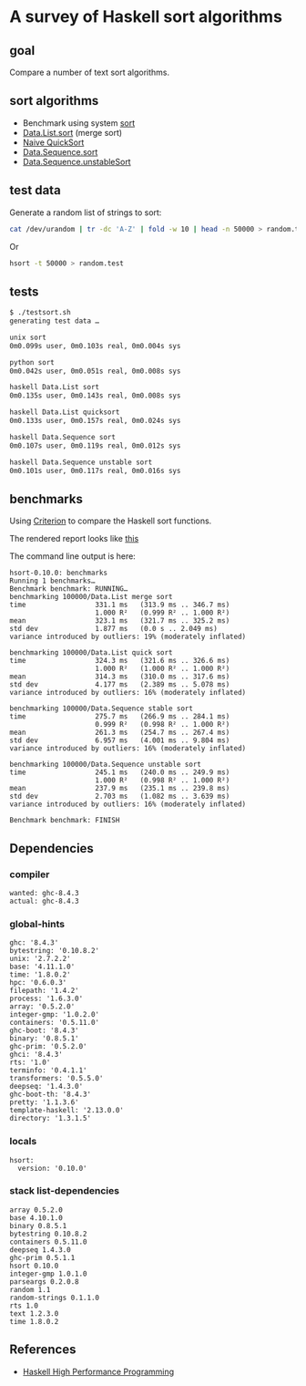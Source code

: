 # A survey of Haskell sort algorithms

## goal

Compare a number of text sort algorithms.

## sort algorithms

* Benchmark using system [sort](http://www.gnu.org/software/coreutils/)
* [Data.List.sort](http://hackage.haskell.org/package/base/docs/Data-List.html#v:sort) (merge sort)
* [Naive QuickSort](http://wiki.c2.com/?QuickSortInHaskell)
* [Data.Sequence.sort](http://hackage.haskell.org/package/containers-0.6.0.1/docs/src/Data.Sequence.Internal.Sorting.html#sort)
* [Data.Sequence.unstableSort](http://hackage.haskell.org/package/containers-0.6.0.1/docs/src/Data.Sequence.Internal.Sorting.html#unstableSort)

## test data

Generate a random list of strings to sort:

```bash
cat /dev/urandom | tr -dc 'A-Z' | fold -w 10 | head -n 50000 > random.test
```

Or

```bash
hsort -t 50000 > random.test
```

## tests

```bash
$ ./testsort.sh
generating test data …

unix sort
0m0.099s user, 0m0.103s real, 0m0.004s sys

python sort
0m0.042s user, 0m0.051s real, 0m0.008s sys

haskell Data.List sort
0m0.135s user, 0m0.143s real, 0m0.008s sys

haskell Data.List quicksort
0m0.133s user, 0m0.157s real, 0m0.024s sys

haskell Data.Sequence sort
0m0.107s user, 0m0.119s real, 0m0.012s sys

haskell Data.Sequence unstable sort
0m0.101s user, 0m0.117s real, 0m0.016s sys
```

## benchmarks

Using [Criterion](http://hackage.haskell.org/package/criterion) to compare the
Haskell sort functions.

The rendered report looks like [this](./benchmark.html)

The command line output is here:

```
hsort-0.10.0: benchmarks
Running 1 benchmarks…
Benchmark benchmark: RUNNING…
benchmarking 100000/Data.List merge sort
time                 331.1 ms   (313.9 ms .. 346.7 ms)
                     1.000 R²   (0.999 R² .. 1.000 R²)
mean                 323.1 ms   (321.7 ms .. 325.2 ms)
std dev              1.877 ms   (0.0 s .. 2.049 ms)
variance introduced by outliers: 19% (moderately inflated)

benchmarking 100000/Data.List quick sort
time                 324.3 ms   (321.6 ms .. 326.6 ms)
                     1.000 R²   (1.000 R² .. 1.000 R²)
mean                 314.3 ms   (310.0 ms .. 317.6 ms)
std dev              4.177 ms   (2.389 ms .. 5.078 ms)
variance introduced by outliers: 16% (moderately inflated)

benchmarking 100000/Data.Sequence stable sort
time                 275.7 ms   (266.9 ms .. 284.1 ms)
                     0.999 R²   (0.998 R² .. 1.000 R²)
mean                 261.3 ms   (254.7 ms .. 267.4 ms)
std dev              6.957 ms   (4.001 ms .. 9.804 ms)
variance introduced by outliers: 16% (moderately inflated)

benchmarking 100000/Data.Sequence unstable sort
time                 245.1 ms   (240.0 ms .. 249.9 ms)
                     1.000 R²   (0.998 R² .. 1.000 R²)
mean                 237.9 ms   (235.1 ms .. 239.8 ms)
std dev              2.703 ms   (1.082 ms .. 3.639 ms)
variance introduced by outliers: 16% (moderately inflated)

Benchmark benchmark: FINISH
```

## Dependencies

### compiler

```
wanted: ghc-8.4.3
actual: ghc-8.4.3
```

### global-hints

```
ghc: '8.4.3'
bytestring: '0.10.8.2'
unix: '2.7.2.2'
base: '4.11.1.0'
time: '1.8.0.2'
hpc: '0.6.0.3'
filepath: '1.4.2'
process: '1.6.3.0'
array: '0.5.2.0'
integer-gmp: '1.0.2.0'
containers: '0.5.11.0'
ghc-boot: '8.4.3'
binary: '0.8.5.1'
ghc-prim: '0.5.2.0'
ghci: '8.4.3'
rts: '1.0'
terminfo: '0.4.1.1'
transformers: '0.5.5.0'
deepseq: '1.4.3.0'
ghc-boot-th: '8.4.3'
pretty: '1.1.3.6'
template-haskell: '2.13.0.0'
directory: '1.3.1.5'
```

### locals

```
hsort:
  version: '0.10.0'
```

### stack list-dependencies

```
array 0.5.2.0
base 4.10.1.0
binary 0.8.5.1
bytestring 0.10.8.2
containers 0.5.11.0
deepseq 1.4.3.0
ghc-prim 0.5.1.1
hsort 0.10.0
integer-gmp 1.0.1.0
parseargs 0.2.0.8
random 1.1
random-strings 0.1.1.0
rts 1.0
text 1.2.3.0
time 1.8.0.2
```

## References

* [Haskell High Performance Programming](https://www.packtpub.com/mapt/book/application_development/9781786464217/6/ch06lvl1sec41/reading%252c-writing%252c-and-handling-resources)

